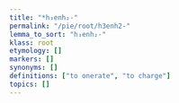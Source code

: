 ```yaml
---
title: "*h₃enh₂-"
permalink: "/pie/root/h3enh2-"
lemma_to_sort: "h₃enh₂-"
klass: root
etymology: []
markers: []
synonyms: []
definitions: ["to onerate", "to charge"]
topics: []
---
```

